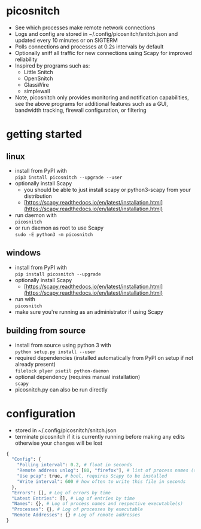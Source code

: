 
# picosnitch
- See which processes make remote network connections
- Logs and config are stored in ~/.config/picosnitch/snitch.json and updated every 10 minutes or on SIGTERM
- Polls connections and processes at 0.2s intervals by default
- Optionally sniff all traffic for new connections using Scapy for improved reliability
- Inspired by programs such as:
  - Little Snitch
  - OpenSnitch
  - GlassWire
  - simplewall
- Note, picosnitch only provides monitoring and notification capabilities, see the above programs for additional features such as a GUI, bandwidth tracking, firewall configuration, or filtering
# getting started
## linux
- install from PyPI with  
`pip3 install picosnitch --upgrade --user`
- optionally install Scapy
  - you should be able to just install scapy or python3-scapy from your distribution
  - [https://scapy.readthedocs.io/en/latest/installation.html](https://scapy.readthedocs.io/en/latest/installation.html)
- run daemon with  
`picosnitch`
- or run daemon as root to use Scapy  
`sudo -E python3 -m picosnitch`
## windows
- install from PyPI with  
`pip install picosnitch --upgrade`
- optionally install Scapy
  - [https://scapy.readthedocs.io/en/latest/installation.html](https://scapy.readthedocs.io/en/latest/installation.html)
- run with  
`picosnitch`
- make sure you're running as an administrator if using Scapy
## building from source
- install from source using python 3 with  
`python setup.py install --user`
- required dependencies (installed automatically from PyPI on setup if not already present)  
`filelock plyer psutil python-daemon`
- optional dependency (requires manual installation)  
`scapy`
- picosnitch.py can also be run directly
# configuration
- stored in ~/.config/picosnitch/snitch.json
- terminate picosnitch if it is currently running before making any edits otherwise your changes will be lost
```python
{
  "Config": {
    "Polling interval": 0.2, # float in seconds
    "Remote address unlog": [80, "firefox"], # list of process names (str) or ports (int) to omit addresses
    "Use pcap": true, # bool, requires Scapy to be installed
    "Write interval": 600 # how often to write this file in seconds
  },
  "Errors": [], # Log of errors by time
  "Latest Entries": [], # Log of entries by time
  "Names": {}, # Log of process names and respective executable(s)
  "Processes": {}, # Log of processes by executable
  "Remote Addresses": {} # Log of remote addresses
}
```

